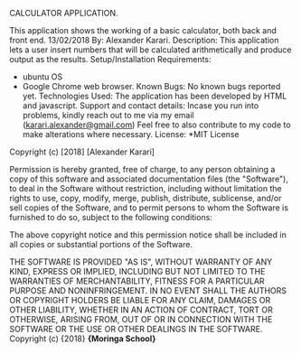 CALCULATOR APPLICATION.

This application shows the working of a basic calculator, both back and front end. 13/02/2018
By: Alexander Karari.
Description:
This application lets a user insert numbers that will be calculated arithmetically and produce output as the results.
Setup/Installation Requirements:
* ubuntu OS
* Google Chrome web browser.
Known Bugs:
No known bugs reported yet.
Technologies Used:
The application has been developed by HTML and javascript.
Support and contact details:
Incase you run into problems, kindly reach out to me via my email (karari.alexander@gmail.com)
Feel free to also contribute to my code to make alterations where necessary.
License:
*MIT License

Copyright (c) [2018] [Alexander Karari]

Permission is hereby granted, free of charge, to any person obtaining a copy
of this software and associated documentation files (the "Software"), to deal
in the Software without restriction, including without limitation the rights
to use, copy, modify, merge, publish, distribute, sublicense, and/or sell
copies of the Software, and to permit persons to whom the Software is
furnished to do so, subject to the following conditions:

The above copyright notice and this permission notice shall be included in all
copies or substantial portions of the Software.

THE SOFTWARE IS PROVIDED "AS IS", WITHOUT WARRANTY OF ANY KIND, EXPRESS OR
IMPLIED, INCLUDING BUT NOT LIMITED TO THE WARRANTIES OF MERCHANTABILITY,
FITNESS FOR A PARTICULAR PURPOSE AND NONINFRINGEMENT. IN NO EVENT SHALL THE
AUTHORS OR COPYRIGHT HOLDERS BE LIABLE FOR ANY CLAIM, DAMAGES OR OTHER
LIABILITY, WHETHER IN AN ACTION OF CONTRACT, TORT OR OTHERWISE, ARISING FROM,
OUT OF OR IN CONNECTION WITH THE SOFTWARE OR THE USE OR OTHER DEALINGS IN THE
SOFTWARE.
Copyright (c) {2018} **{Moringa School}**
